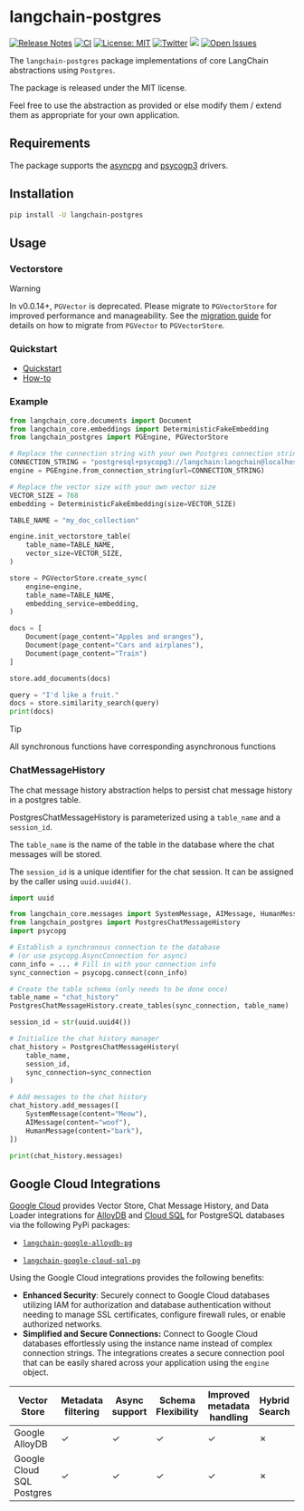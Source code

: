 # langchain-postgres

[![Release Notes](https://img.shields.io/github/release/langchain-ai/langchain-postgres)](https://github.com/langchain-ai/langchain-postgres/releases)
[![CI](https://github.com/langchain-ai/langchain-postgres/actions/workflows/ci.yml/badge.svg)](https://github.com/langchain-ai/langchain-postgres/actions/workflows/ci.yml)
[![License: MIT](https://img.shields.io/badge/License-MIT-yellow.svg)](https://opensource.org/licenses/MIT)
[![Twitter](https://img.shields.io/twitter/url/https/twitter.com/langchainai.svg?style=social&label=Follow%20%40LangChainAI)](https://twitter.com/langchainai)
[![](https://dcbadge.vercel.app/api/server/6adMQxSpJS?compact=true&style=flat)](https://discord.gg/6adMQxSpJS)
[![Open Issues](https://img.shields.io/github/issues-raw/langchain-ai/langchain-postgres)](https://github.com/langchain-ai/langchain-postgres/issues)

The `langchain-postgres` package implementations of core LangChain abstractions using `Postgres`.

The package is released under the MIT license.

Feel free to use the abstraction as provided or else modify them / extend them as appropriate for your own application.

## Requirements

The package supports the [asyncpg](https://github.com/MagicStack/asyncpg) and [psycogp3](https://www.psycopg.org/psycopg3/) drivers.

## Installation

```bash
pip install -U langchain-postgres
```

## Usage

### Vectorstore

> [!WARNING]
> In v0.0.14+, `PGVector` is deprecated. Please migrate to `PGVectorStore`
> for improved performance and manageability.
> See the [migration guide](https://github.com/langchain-ai/langchain-postgres/blob/main/examples/migrate_pgvector_to_pgvectorstore.md) for details on how to migrate from `PGVector` to `PGVectorStore`.

### Quickstart

* [Quickstart](https://github.com/langchain-ai/langchain-postgres/blob/main/examples/pg_vectorstore.ipynb)
* [How-to](https://github.com/langchain-ai/langchain-postgres/blob/main/examples/pg_vectorstore_how_to.ipynb)

### Example

```python
from langchain_core.documents import Document
from langchain_core.embeddings import DeterministicFakeEmbedding
from langchain_postgres import PGEngine, PGVectorStore

# Replace the connection string with your own Postgres connection string
CONNECTION_STRING = "postgresql+psycopg3://langchain:langchain@localhost:6024/langchain"
engine = PGEngine.from_connection_string(url=CONNECTION_STRING)

# Replace the vector size with your own vector size
VECTOR_SIZE = 768
embedding = DeterministicFakeEmbedding(size=VECTOR_SIZE)

TABLE_NAME = "my_doc_collection"

engine.init_vectorstore_table(
    table_name=TABLE_NAME,
    vector_size=VECTOR_SIZE,
)

store = PGVectorStore.create_sync(
    engine=engine,
    table_name=TABLE_NAME,
    embedding_service=embedding,
)

docs = [
    Document(page_content="Apples and oranges"),
    Document(page_content="Cars and airplanes"),
    Document(page_content="Train")
]

store.add_documents(docs)

query = "I'd like a fruit."
docs = store.similarity_search(query)
print(docs)
```

> [!TIP]
> All synchronous functions have corresponding asynchronous functions

### ChatMessageHistory

The chat message history abstraction helps to persist chat message history
in a postgres table.

PostgresChatMessageHistory is parameterized using a `table_name` and a `session_id`.

The `table_name` is the name of the table in the database where
the chat messages will be stored.

The `session_id` is a unique identifier for the chat session. It can be assigned
by the caller using `uuid.uuid4()`.

```python
import uuid

from langchain_core.messages import SystemMessage, AIMessage, HumanMessage
from langchain_postgres import PostgresChatMessageHistory
import psycopg

# Establish a synchronous connection to the database
# (or use psycopg.AsyncConnection for async)
conn_info = ... # Fill in with your connection info
sync_connection = psycopg.connect(conn_info)

# Create the table schema (only needs to be done once)
table_name = "chat_history"
PostgresChatMessageHistory.create_tables(sync_connection, table_name)

session_id = str(uuid.uuid4())

# Initialize the chat history manager
chat_history = PostgresChatMessageHistory(
    table_name,
    session_id,
    sync_connection=sync_connection
)

# Add messages to the chat history
chat_history.add_messages([
    SystemMessage(content="Meow"),
    AIMessage(content="woof"),
    HumanMessage(content="bark"),
])

print(chat_history.messages)
```

## Google Cloud Integrations

[Google Cloud](https://python.langchain.com/docs/integrations/providers/google/) provides Vector Store, Chat Message History, and Data Loader integrations for [AlloyDB](https://cloud.google.com/alloydb) and [Cloud SQL](https://cloud.google.com/sql) for PostgreSQL databases via the following PyPi packages:

* [`langchain-google-alloydb-pg`](https://github.com/googleapis/langchain-google-alloydb-pg-python)

* [`langchain-google-cloud-sql-pg`](https://github.com/googleapis/langchain-google-cloud-sql-pg-python)

Using the Google Cloud integrations provides the following benefits:

- **Enhanced Security**: Securely connect to Google Cloud databases utilizing IAM for authorization and database authentication without needing to manage SSL certificates, configure firewall rules, or enable authorized networks.
- **Simplified and Secure Connections:** Connect to Google Cloud databases effortlessly using the instance name instead of complex connection strings. The integrations creates a secure connection pool that can be easily shared across your application using the `engine` object.

| Vector Store             | Metadata filtering | Async support  | Schema Flexibility | Improved metadata handling | Hybrid Search |
|--------------------------|--------------------|----------------|--------------------|----------------------------|---------------|
| Google AlloyDB           |          ✓         |        ✓       |         ✓          |             ✓              |       ✗       |
| Google Cloud SQL Postgres|          ✓         |        ✓       |         ✓          |             ✓              |       ✗       |

